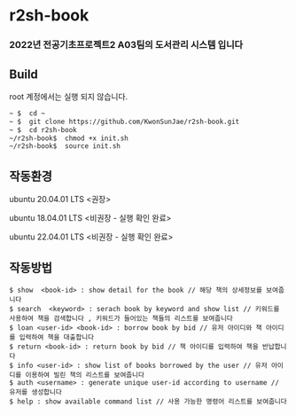 # r2sh-book

### 2022년 전공기초프로젝트2 A03팀의 도서관리 시스템 입니다

## Build
root 계정에서는 실행 되지 않습니다.

```bash
~ $  cd ~ 
~ $  git clone https://github.com/KwonSunJae/r2sh-book.git
~ $  cd r2sh-book 
~/r2sh-book$  chmod +x init.sh 
~/r2sh-book$  source init.sh
```

## 작동환경
ubuntu 20.04.01 LTS  <권장>


ubuntu 18.04.01 LTS  <비권장 - 실행 확인 완료>


ubuntu 22.04.01 LTS  <비권장 - 실행 확인 완료>



## 작동방법

```
$ show  <book-id> : show detail for the book // 해당 책의 상세정보를 보여줍니다
$ search  <keyword> : serach book by keyword and show list // 키워드를 사용하여 책을 검색합니다 , 키워드가 들어있는 책들의 리스트를 보여줍니다
$ loan <user-id> <book-id> : borrow book by bid // 유저 아이디와 책 아이디를 입력하여 책을 대출합니다
$ return <book-id> : return book by bid // 책 아이디를 입력하여 책을 반납합니다
$ info <user-id> : show list of books borrowed by the user // 유저 아이디를 이용하여 빌린 책의 리스트를 보여줍니다
$ auth <username> : generate unique user-id according to username // 유저를 생성합니다 
$ help : show available command list // 사용 가능한 명령어 리스트를 보여줍니다
```
